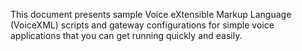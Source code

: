 This document presents sample Voice eXtensible Markup Language (VoiceXML) scripts and gateway configurations for simple voice applications that you can get running quickly and easily.
